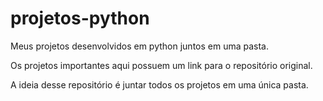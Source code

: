 # projetos-python

Meus projetos desenvolvidos em python juntos em uma pasta.

Os projetos importantes aqui possuem um link para o repositório original.

A ideia desse repositório é juntar todos os projetos em uma única pasta.
